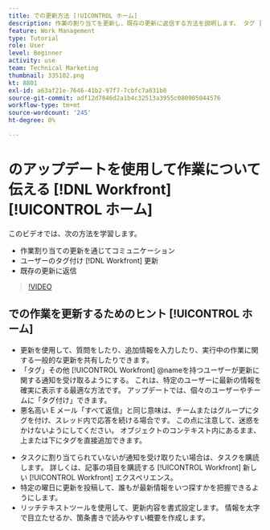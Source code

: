 ```yaml
---
title: での更新方法 [!UICONTROL ホーム]
description: 作業の割り当てを更新し、既存の更新に返信する方法を説明します。 タグ [!DNL Workfront] 通信に関する通知を受け取るための更新を行ったユーザー。
feature: Work Management
type: Tutorial
role: User
level: Beginner
activity: use
team: Technical Marketing
thumbnail: 335102.png
kt: 8801
exl-id: a63af21e-7646-41b2-97f7-7cbfc7a031b0
source-git-commit: adf12d7846d2a1b4c32513a3955c080905044576
workflow-type: tm+mt
source-wordcount: '245'
ht-degree: 0%

---
```


# のアップデートを使用して作業について伝える [!DNL Workfront] [!UICONTROL ホーム]

このビデオでは、次の方法を学習します。

* 作業割り当ての更新を通じてコミュニケーション
* ユーザーのタグ付け [!DNL Workfront] 更新
* 既存の更新に返信

>[!VIDEO](https://video.tv.adobe.com/v/335102/?quality=12)

## での作業を更新するためのヒント [!UICONTROL ホーム]

* 更新を使用して、質問をしたり、追加情報を入力したり、実行中の作業に関する一般的な更新を共有したりできます。
* 「タグ」その他 [!UICONTROL Workfront] @nameを持つユーザーが更新に関する通知を受け取るようにする。 これは、特定のユーザーに最新の情報を確実に表示する最適な方法です。 アップデートでは、個々のユーザーやチームに「タグ付け」できます。
* 悪名高い E メール「すべて返信」と同じ意味は、チームまたはグループにタグを付け、スレッド内で応答を続ける場合です。 この点に注意して、迷惑をかけないようにしてください。 オブジェクトのコンテキスト内にあるまま、上または下にタグを直接追加できます。

<!---
paragraph below needs a hyperlink to an article
--->

* タスクに割り当てられていないが通知を受け取りたい場合は、タスクを購読します。 詳しくは、記事の項目を購読する [!UICONTROL Workfront] 新しい [!UICONTROL Workfront] エクスペリエンス。
* 特定の曜日に更新を投稿して、誰もが最新情報をいつ探すかを把握できるようにします。
* リッチテキストツールを使用して、更新内容を書式設定します。 情報を太字で目立たせるか、箇条書きで読みやすい概要を作成します。

<!---
learn more URLs
--->
